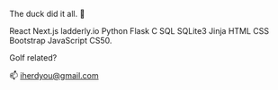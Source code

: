 The duck did it all. 🐤

React Next.js ladderly.io Python Flask C SQL SQLite3 Jinja HTML CSS Bootstrap JavaScript CS50.

Golf related?

📫 iherdyou@gmail.com

<!---
flandersfrybad/flandersfrybad is a ✨ special ✨ repository because its `README.md` (this file) appears on your GitHub profile.
You can click the Preview link to take a look at your changes.
--->
